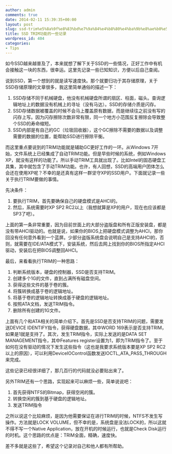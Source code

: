 ```yaml
---
author: admin
comments: true
date: 2014-02-11 15:39:35+00:00
layout: post
slug: ssd-trim%e5%8a%9f%e8%83%bd%e7%9a%84%e4%b8%80%e4%ba%9b%e8%ae%b0%e5%bd%95
title: SSD TRIM功能的一些记录
wordpress_id: 404
categories:
- Tips
---
```


如今SSD越来越普及了，本来就想了解下关于SSD的一些情况，正好工作中有机会接触这一块的东西，很幸运。这里先记录一些已知知识，方便以后自己查阅。

说到SSD，第一个想到的就是读写速度快。那个就要归功于其存储原理，关于SSD存储原理的文章很多，我这里简单通俗的描述一下：  
1. SSD存储不同于机械硬盘，他没有机械硬盘所谓的扇区、柱面，磁头。查询逻辑地址上的数据没有机械上的寻址（没有马达）。SSD的存储介质是闪存。  
2. SSD存储数据被覆盖的时候不会马上覆盖原有数据，而是继续往之前没有写的闪存上写。因为闪存擦除次数非常有限，同一个地方小范围反复擦除会导致整个SSD的寿命缩短。  
3. SSD内部是有自己的GC（垃圾回收器），这个GC擦除不需要的数据以及调整需要的数据的位置，能帮助SSD进行擦除平衡。  

而这里重点要说到的TRIM功能就是辅助GC更好工作的一环。从Windows 7开始，文件系统上已经集成了自动TRIM功能。但是早些时候的系统，例如Windows XP，就没有这样的功能了。所以手动TRIM工具就出现了。比如Intel的固态硬盘工具集，其中就包含了手动TRIM功能。也许，有人回想，SSD的高端用户团体怎么会还在使用XP呢？不幸的是还真有这样一群坚守XP的SSD用户。下面就记录一些关于执行TRIM要做的事情。

先决条件：  
1. 要执行TRIM，首先要确保自己的硬盘模式是AHCI的。  
2. 然后，系统需要时XP SP2 RC2以上（我想就算是XP的用户，现在也应该都是SP3了吧）。  

上面的第一条非常重要，因为目前世面上的大部分盗版盘和所有正版安装盘，都是没有带AHCI驱动的。也就是说，如果你的BIOS上把硬盘模式调整为AHCI，那你回没有任何意外看到一个蓝屏。少部分盗版系统盘会说明自己是支持AHCI的，否则，就需要在IDE/ATA模式下，安装系统，然后去网上找到你的BIOS所指定AHCI驱动，安装后在把BIOS调整回AHCI。

最后，来看看执行TRIM的一种思路：  
1. 判断系统版本，硬盘的控制器，SSD是否支持TRIM。  
2. 创建多个1G的文件，直到占满所有磁盘空间。  
3. 获得这些文件的基于卷的簇。  
4. 将簇转换成基于卷的逻辑地址。  
5. 将基于卷的逻辑地址转换成基于硬盘的逻辑地址。  
6. 按照ATA文档，发送TRIM指令。  
7. 删除所有创建的1G文件。  

上面有几个和ATA相关的简单介绍下。首先是SSD是否支持TRIM的问题，需要发送DEVICE IDENTIFY指令，获得硬盘数据，其中WORD 169表示是否支持TRIM，如果是1就是支持了。其次，发生TRIM指令，实际上发送的是DATA SET MANAGEMENT指令，其中Features register设置为1，即为TRIM指令了。至于如何在没有驱动的情况下发生这些指令（这也是我要求系统版本要是XP SP2 RC2以上的原因），可以利用DeviceIOControl函数发送IOCTL_ATA_PASS_THROUGH来完成。

这些记录已经很详细了，那几百行的代码就没必要贴出来了。

另外TRIM还有一个思路，实现起来可以麻烦一些，简单说说吧：  
1. 首先获得NTFS的Bitmap，获得空闲的簇。  
2. 转换空闲的簇到基于硬盘的逻辑地址。  
3. 发送TRIM指令  

之所以说这个比较麻烦，是因为他需要保证在进行TRIM的时候，NTFS不发生写操作。方法就是LOCK VOLUME，但不幸的是，系统盘是没法LOCK的，所以这就不得不写一个Native Application，放在开机的时候运行，也就是Check Disk运行的时机。这个思路的优点是：TRIM全面，精确，速度快。

差不多就是这些了，希望这个记录对自己和他人都有所帮助。

